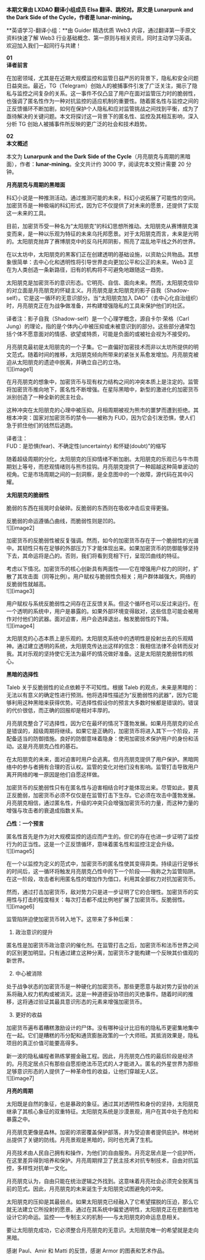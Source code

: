 **本期文章由 LXDAO 翻译小组成员 Elsa 翻译、跳校对。原文是 Lunarpunk and the Dark Side of the Cycle，作者是 lunar-mining。**

**英语学习-翻译小组：**由 Guider 精选优质 Web3 内容，通过翻译第一手原文资料快速了解 Web3 行业基础概念、第一原则与相关资讯，同时主动学习英语。欢迎加入我们一起同行与共建！

**01**  
**译者前言**

在加密领域，尤其是在近期大规模监控和监管日益严厉的背景下，隐私和安全问题日益突出。最近，TG（Telegram）创始人的被捕事件引发了广泛关注，揭示了隐私与监控之间复杂的关系。这一事件不仅凸显了用户在面对监管压力时的脆弱性，也强调了匿名性作为一种对抗监控的适应机制的重要性。随着匿名性与监控之间的正反馈循环不断加剧，如何在保护个人隐私和应对监管挑战之间找到平衡，成为了亟待解决的关键问题。本文将探讨这一背景下的匿名性、监控及其相互影响，深入分析 TG 创始人被捕事件所反映的更广泛的社会和技术趋势。

**02**  
**本文概述**

本文为 **Lunarpunk and the Dark Side of the Cycle**（月亮朋克与周期的黑暗面），作者：**lunar-mining**。全文共计约 3000 字，阅读完本文预计需要 20 分钟。

**月亮朋克与周期的黑暗面**

科幻小说是一种推测活动。通过推测可能的未来，科幻小说拓展了可能性的空间。加密货币是一种极端的科幻形式，因为它不仅提供了对未来的愿景，还提供了实现这一未来的工具。

目前，加密货币受一种名为“太阳朋克”的科幻思想所推动。太阳朋克从赛博朋克演变而来，是一种以乐观为特征的未来乌托邦愿景。对于太阳朋克而言，未来是光明的。太阳朋克抛弃了赛博朋克中的反乌托邦阴影，照亮了混乱地平线之外的世界。

在以太坊中，太阳朋克的黑客们正在创建透明的基础设施，以资助公共物品。其想象很简单：去中心化和透明性将引导世界走向更加公平和公正的未来。Web3 正在为人类创造一条新路径，旧有的机构将不可避免地跟随这一趋势。

太阳朋克是加密货币的意识形态。它明亮、自信、面向未来。然而，太阳朋克信仰的对立面是月亮朋克的怀疑主义。月亮朋克是太阳朋克的影子自我（Shadow-self）。它是这一循环的无意识部分。当“太阳朋克加入 DAO”（去中心化自治组织）时，月亮朋克正在为战争做准备，并构建增强隐私的工具来保护他们的社区。

译者注：影子自我（Shadow-self）是一个心理学概念，源自卡尔·荣格（Carl Jung）的理论，指的是个体内心中被压抑或未被意识到的部分。这些部分通常包括个体不愿意面对的情感、欲望或特质，可能是负面的或被社会视为不接受的。

月亮朋克最初是太阳朋克的一个子集。它一直偏好加密技术而非以太坊所提供的明文范式。随着时间的推移，太阳朋克倾向所带来的紧张关系愈发增加。月亮朋克被迫从太阳朋克的遗迹中脱离，并确立自己的立场。  
![][image1]

在月亮朋克的想象中，加密货币与现有权力结构之间的冲突本质上是注定的。监管将加密货币推向地下，匿名性不断增强。在星际黑暗中，新型的激进化的加密货币派别创造了一种全新的民主社会。

这种冲突在太阳朋克的心理中被压抑。月相周期被视为熊市的噩梦而遭到拒绝。其根本冲突：国家对加密货币的禁令——被称为 FUD，因为它会引发恐惧，使人们急于抓住他们的钱然后逃跑。

译者注：  
FUD：是恐惧(fear)、不确定性(uncertainty) 和怀疑(doubt)”的缩写

随着超级周期的分化，太阳朋克的压抑情绪不断加剧。太阳朋克的乐观已与牛市周期划上等号，而悲观情绪则与熊市挂钩。月亮朋克提供了一种超越这种简单波动的视角。它是市场周期之间的一刻洞察，是全息图中的一个故障，源代码在其中闪耀。

**太阳朋克的脆弱性**

脆弱的东西在摇晃时会破碎。反脆弱的东西则在吸收冲击后变得更强。

反脆弱的命运遵循凸曲线，而脆弱性则是凹的。  
![][image2]

加密货币的反脆弱性被反复强调。然而，如今的加密货币存在于一个脆弱性的光谱中。其韧性只有在足够的外部压力下才能体现出来。如果加密货币的防御能够坚持下去，其命运将是凸的。否则，我们将看到竞相下行，呈现凹曲线的特征。

考虑以下情况。加密货币的核心创新具有两面性——它在增强用户权力的同时，扩散了其攻击面（同等比例）。用户赋权与脆弱性负相关；用户群体越强大，网络的反脆弱性就越高。  
![][image3]

用户赋权与系统反脆弱性之间存在正反馈关系。但这个循环也可以反过来运行。在一个透明的系统中，用户是暴露的。如果外部环境变得敌对，这些信息可能会被用作对付他们的武器。面对迫害，用户会选择退出，触发脆弱性的下降。  
![][image4]

太阳朋克的心态本质上是乐观的。太阳朋克系统中的透明性是投射出去的乐观精神。通过建立透明的系统，太阳朋克传达出这样的信念：我相信法律不会转而反对我。其对乐观的坚持使它无法为最坏的情况做好准备。这是太阳朋克脆弱性的核心。

**黑暗的选择性**

Taleb 关于反脆弱性的论点依赖于不可知性。根据 Taleb 的观点，未来是黑暗的：无法以有意义的确定性进行预测。他将选择性描述为“反脆弱性的武器”，因为它能够利用这种黑暗来获得优势。可选择性假设你的预言大多数时候都是错误的。错误的代价很低，而正确的回报却是相对丰厚的。

月亮朋克整合了可选择性，因为它在最坏的情况下蓬勃发展。如果月亮朋克的论点是错误的，超级周期将继续。如果它是正确的，加密货币将进入其下一个阶段，并配备适当的防御措施。良好的防御意味着隐身：使用加密技术保护用户的身份和活动。这是月亮朋克凸性的基石。

在太阳朋克的未来，面对迫害时用户会逃离。但月亮朋克提供了用户保护。黑暗网络中的参与者拥有合理的否认权。监管的变化对他们没有影响。监管打击导致用户离开网络的唯一原因是他们自愿这样做。

加密货币的反脆弱性只有在匿名性与迫害相结合时才能体现出来。尽管如此，要真正反脆弱，加密货币必须不仅仅是在监管打击下生存。它必须在攻击中蓬勃发展。月亮朋克相信，通过匿名性，升级的冲突只会增强加密货币的力量，而这种力量的增强与攻击者的衰退成指数关系。

**凸性：一个预言**

匿名性首先是作为对大规模监控的适应而产生的。但它的存在也进一步证明了监控行为的正当性。这是一个正反馈循环，意味着匿名性和监控注定会升级。  
![][image5]

在一个以监控为定义的范式中，加密货币的匿名性使其变得异类。持续运行足够长的时间后，这一循环将触发月亮朋克凸性中的下一个阶段——我称之为监管陷阱。在这一阶段，攻击者利用匿名性的增加作为借口，利用其全部权力对抗加密货币。

然而，通过打击加密货币，敌对势力只是进一步证明了它的合理性。加密货币的实用性与打击的程度相关：每次打击都不成比例地扩展了加密货币。反脆弱性。  
![][image6]

监管陷阱迫使加密货币转入地下。这带来了多种后果：

1. 政治意识的提升

匿名性是加密货币政治意识的催化剂。在监管打击之后，加密货币和法币世界之间的区别更加明显。只有通过建立这种分离，加密货币才能构建一个反映其价值观的新世界。

2. 中心被消除

处于战争状态的加密货币是一种硬化的加密货币。那些更愿意与敌对势力妥协的派系将融入权力机构或被消灭。这是一种道德妥协项目的灭绝事件。随着时间的推移，这将通过验证其最具意识形态的元素来增强加密货币。

3. 更好的收益

加密货币遍布着糟糕激励设计的尸体。没有哪种设计比旧有的隐私币更密集地集中在一起。它们是糟糕的币分配和通货膨胀政策的一个大师班。其抵消效果是，隐私项目的真正价值可能要高得多。

新一波的隐私编程者熟练掌握金融工程。因此，月亮朋克凸性的最后阶段是经济的。月亮定居点只有那些自愿拒绝法币范式的人才能进入。匿名的外星世界为那些足够意识形态的人提供了一种革命性的收益，让他们穿越无人区。  
![][image7]

**月亮的周期**

太阳既是自然的象征，也是暴政的象征。通过其对透明性和身份的坚持，太阳朋克继承了其核心象征的双重特征。太阳朋克系统是沙漠景观，用户在其中处于危险和暴露之中。

月亮朋克更像是森林。加密的浓密覆盖保护部落，并为受迫害者提供庇护。林地树丛提供了关键的防线。月亮景观是黑暗的，同时也充满了生机。

月亮技术由人民自己拥有和操作，为他们的自由服务。月亮定居点是一个庇护所，在这里差异得到培养和保护。月亮周期捍卫了民主技术对抗专制技术，自由对抗监控，多样性对抗单一文化。

月亮朋克认为，自由只能在统治逻辑之外找到。这意味着月亮社会必须完全脱离当前的范式。因此，月亮朋克的未来诞生于太阳朋克试图避免的冲突。

太阳朋克的压抑是其最弱点。如果太阳朋克已经融入了它希望摆脱的压迫，那么它就无法建立它所投射的愿景。通过在其系统中偏爱透明性，太阳朋克正在悲剧性地设计它的命运。监控——专制主义的机制——与太阳朋克的命运息息相关。

要让太阳朋克成功，它必须整合月亮朋克的无意识。太阳朋克唯一的希望就是走向黑暗。

感谢 Paul、Amir 和 Matti 的反馈，感谢 Armor 的图表和艺术作品。
